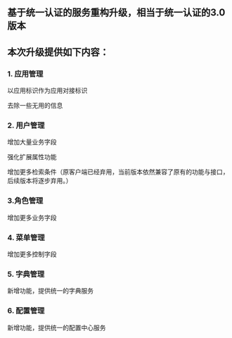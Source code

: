 ## 基于统一认证的服务重构升级，相当于统一认证的3.0版本

## 本次升级提供如下内容：

### 1. 应用管理
    
以应用标识作为应用对接标识

去除一些无用的信息

### 2. 用户管理

增加大量业务字段

强化扩展属性功能

增加更多检索条件（原客户端已经弃用，当前版本依然兼容了原有的功能与接口，后续版本将逐步弃用。）

### 3.角色管理

增加更多业务字段

### 4. 菜单管理

增加更多控制字段

### 5. 字典管理

新增功能，提供统一的字典服务

### 6. 配置管理

新增功能，提供统一的配置中心服务
